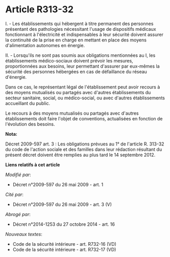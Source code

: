 # Article R313-32

I. - Les établissements qui hébergent à titre permanent des personnes présentant des pathologies nécessitant l'usage de
dispositifs médicaux fonctionnant à l'électricité et indispensables à leur sécurité doivent assurer la continuité de la prise
en charge en mettant en place des moyens d'alimentation autonomes en énergie. 

II. - Lorsqu'ils ne sont pas soumis aux obligations mentionnées au I, les établissements médico-sociaux doivent prévoir les
mesures, proportionnées aux besoins, leur permettant d'assurer par eux-mêmes la sécurité des personnes hébergées en cas de
défaillance du réseau d'énergie. 

Dans ce cas, le représentant légal de l'établissement peut avoir recours à des moyens mutualisés ou partagés avec d'autres
établissements du secteur sanitaire, social, ou médico-social, ou avec d'autres établissements accueillant du public. 

Le recours à des moyens mutualisés ou partagés avec d'autres établissements doit faire l'objet de conventions, actualisées en
fonction de l'évolution des besoins.

**Nota:**

Décret 2009-597 art. 3 : Les obligations prévues au 1° de l'article R. 313-32 du code de l'action sociale et des familles
dans leur rédaction résultant du présent décret doivent être remplies au plus tard le 14 septembre 2012.

**Liens relatifs à cet article**

_Modifié par_:

  - Décret n°2009-597 du 26 mai 2009 - art. 1

_Cité par_:

  - Décret n°2009-597 du 26 mai 2009 - art. 3 (V)

_Abrogé par_:

  - Décret n°2014-1253 du 27 octobre 2014 - art. 16

_Nouveaux textes_:

  - Code de la sécurité intérieure - art. R732-16 (VD)
  - Code de la sécurité intérieure - art. R732-17 (VD)
